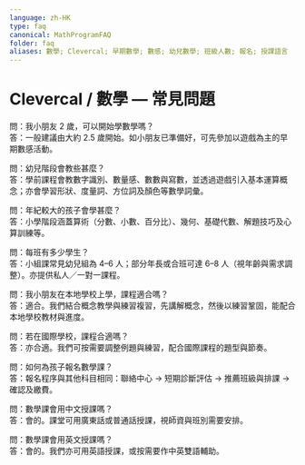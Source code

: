 ```yaml
---
language: zh-HK
type: faq
canonical: MathProgramFAQ
folder: faq
aliases: 數學; Clevercal; 早期數學; 數感; 幼兒數學; 班級人數; 報名; 授課語言
---
```

# Clevercal / 數學 — 常見問題

問：我小朋友 2 歲，可以開始學數學嗎？  
答：一般建議由大約 2.5 歲開始。如小朋友已準備好，可先參加以遊戲為主的早期數感活動。

問：幼兒階段會教些甚麼？  
答：學前課程會教數字識別、數量感、數數與寫數，並透過遊戲引入基本運算概念；亦會學習形狀、度量詞、方位詞及顏色等數學詞彙。

問：年紀較大的孩子會學甚麼？  
答：小學階段涵蓋算術（分數、小數、百分比）、幾何、基礎代數、解題技巧及心算訓練等。

問：每班有多少學生？  
答：小組課常見幼兒組為 4–6 人；部分年長或合班可達 6–8 人（視年齡與需求調整）。亦提供私人／一對一課程。

問：我小朋友在本地學校上學，課程適合嗎？  
答：適合。我們結合概念教學與練習複習，先講解概念，然後以練習鞏固，能配合本地學校教材與進度。

問：若在國際學校，課程合適嗎？  
答：亦合適。我們可按需要調整例題與練習，配合國際課程的題型與節奏。

問：如何為孩子報名數學課？  
答：報名程序與其他科目相同：聯絡中心 → 短期診斷評估 → 推薦班級與排課 → 確認及繳費。

問：數學課會用中文授課嗎？  
答：會的。課堂可用廣東話或普通話授課，視師資與班別需要安排。

問：數學課會用英文授課嗎？  
答：會的。我們亦可用英語授課，或按需要作中英雙語輔助。